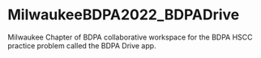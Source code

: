 # MilwaukeeBDPA2022_BDPADrive
Milwaukee Chapter of BDPA collaborative workspace for the BDPA HSCC practice problem called the BDPA Drive app.
